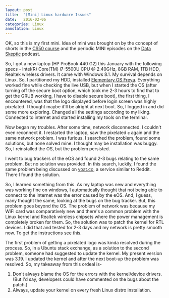 ```yaml
---
layout: post
title:  "[Mini] Linux hardware Issues"
date:   2016-02-06
categories: Linux
annotation: Linux
---
```


OK, so this is my first mini. Idea of mini was brought on by the concept of shorts in the [CS50 course](https://cs50.harvard.edu/) and the periodic MINI episodes on the [Data Skeptic](http://dataskeptic.com/) podcast.

So, I got a new laptop (HP ProBook 440 G2) this January with the following specs - Intel(R) Core(TM) i7-5500U CPU @ 2.40GHz, 8GB RAM, 1TB HDD, Realtek wireless drivers. It came with Windows 8.1. My survival depends on Linux. So, I partitioned my HDD, installed [Elementary OS Freya](https://elementary.io/).
Everything worked fine while checking the live USB, but when I started the OS (after turning off the secure boot option, which took me 2-3 hours to find that to get the GRUB working, I have to disable secure boot), the first thing, I encountered, was that the logo displayed before login screen was highly pixelated. I thought maybe it'll be alright at next boot. So, I logged in and did some more exploring. Changed all the settings according to my liking. Connected to internet and started installing my tools on the terminal.

Now began my troubles. After some time, network disconnected. I couldn't even reconnect it. I restarted the laptop, saw the pixelated  `e` again and the same network problem. I was furious. I searched the problem, found some solutions, but none solved mine. I thought may be installation was buggy. So, I reinstalled the OS, but the problem persisted.

I went to bug trackers of the eOS and found 2-3 bugs relating to the same problem. But no solution was provided. In this search, luckily, I found the same problem being discussed on [voat.co](https://voat.co/v/Linux/comments/500838), a service similar to Reddit. There I found the solution.

So, I learned something from this. As my laptop was new and everything was working fine on windows, I automatically thought that not being able to connect to the internet was the error caused by the eOS. And, I guess, many thought the same, looking at the bugs on the bug tracker. But, this problem goes beyond the OS. The problem of network was because my WiFi card was comparatively new and there's a common problem with the Linux kernel and Realtek wireless chipsets where the power management is completely broken for them. So, the solution was to patch the kernel for RTL devices. I did that and tested for 2-3 days and my network is pretty smooth now. To get the instructions [see this](http://elementaryos.stackexchange.com/q/4133/3898).

The first problem of getting a pixelated logo was kinda resolved during the process. So, in a Ubuntu stack exchange, as a solution to the second problem, someone had suggested to update the kernel. My present version was 3.19. I updated the kernel and after the next boot-up the problem was resolved. So, my takeaway from this ordeal is-

1. Don't always blame the OS for the errors with the kernel/device drivers. (But I'd say, developers could have commented on the bugs about the patch.)
2. Always, update your kernel on every fresh Linux distro installation.
